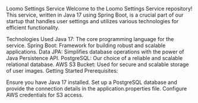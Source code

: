 Loomo Settings Service
Welcome to the Loomo Settings Service repository! This service, written in Java 17 using Spring Boot, is a crucial part of our startup that handles user settings and utilizes various technologies for efficient functionality.

Technologies Used
Java 17: The core programming language for the service.
Spring Boot: Framework for building robust and scalable applications.
Data JPA: Simplifies database operations with the power of Java Persistence API.
PostgreSQL: Our choice of a reliable and scalable relational database.
AWS S3 Bucket: Used for secure and scalable storage of user images.
Getting Started
Prerequisites:

Ensure you have Java 17 installed.
Set up a PostgreSQL database and provide the connection details in the application.properties file.
Configure AWS credentials for S3 access.
